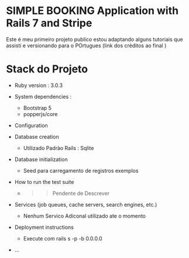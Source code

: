# SIMPLE BOOKING Application with Rails 7 and Stripe

Este é meu primeiro projeto publico estou adaptando alguns tutoriais que assisti e versionando para o POrtugues (link dos créditos ao final ) 

# Stack do Projeto 

* Ruby version : 3.0.3

* System dependencies : 
    * Bootstrap 5
    * popperjs/core 

* Configuration

* Database creation
    * Utilizado Padrào Rails : Sqlite

* Database initialization
    * Seed para carregamento de registros exemplos

* How to run the test suite
    * >> Pendente de Descrever 

* Services (job queues, cache servers, search engines, etc.)
    * Nenhum Servico Adiconal utilizado ate o momento 

* Deployment instructions
    * Execute com rails s -p <port> -b 0.0.0.0

* ...


